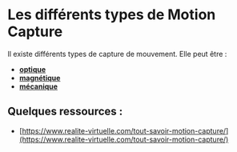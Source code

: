 # Les différents types de Motion Capture

Il existe différents types de capture de mouvement. Elle peut être :
- [**optique**](optique.md)
- [**magnétique**](magnetique.md)
- [**mécanique**](mecanique.md)

## Quelques ressources :
- [https://www.realite-virtuelle.com/tout-savoir-motion-capture/](https://www.realite-virtuelle.com/tout-savoir-motion-capture/)
